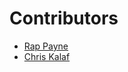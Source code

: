 # Contributors
- [Rap Payne](https://github.com/rappayne)
- [Chris Kalaf](https://github.com/hollis117)